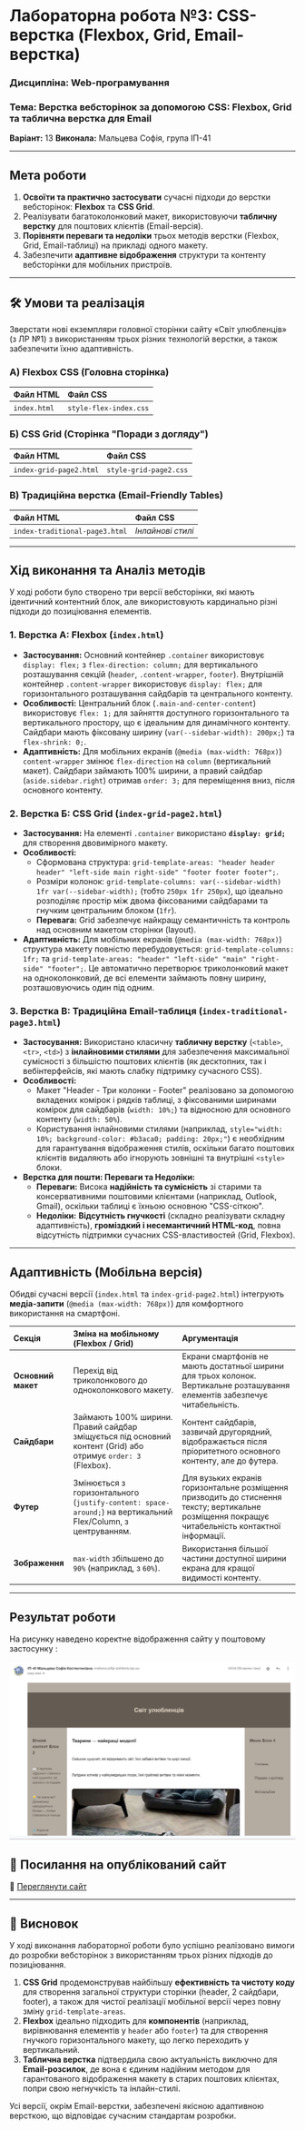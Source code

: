 # Лабораторна робота №3: CSS-верстка (Flexbox, Grid, Email-верстка)

### **Дисципліна:** Web-програмування
### **Тема:** Верстка вебсторінок за допомогою CSS: Flexbox, Grid та таблична верстка для Email

**Варіант:** 13
**Виконала:** Мальцева Софія, група ІП-41

---

##  Мета роботи

1. **Освоїти та практично застосувати** сучасні підходи до верстки вебсторінок: **Flexbox** та **CSS Grid**.
2. Реалізувати багатоколонковий макет, використовуючи **табличну верстку** для поштових клієнтів (Email-версія).
3. **Порівняти переваги та недоліки** трьох методів верстки (Flexbox, Grid, Email-таблиці) на прикладі одного макету.
4. Забезпечити **адаптивне відображення** структури та контенту вебсторінки для мобільних пристроїв.

---

## 🛠 Умови та реалізація

Зверстати нові екземпляри головної сторінки сайту «Світ улюбленців» (з ЛР №1) з використанням трьох різних технологій верстки, а також забезпечити їхню адаптивність.

### А) Flexbox CSS (Головна сторінка)

| Файл HTML | Файл CSS |
| :--- | :--- |
| `index.html` | `style-flex-index.css` |

### Б) CSS Grid (Сторінка "Поради з догляду")

| Файл HTML | Файл CSS |
| :--- | :--- |
| `index-grid-page2.html` | `style-grid-page2.css` |

### В) Традиційна верстка (Email-Friendly Tables)

| Файл HTML | Файл CSS |
| :--- | :--- |
| `index-traditional-page3.html` | *Інлайнові стилі* |

---

##  Хід виконання та Аналіз методів

У ході роботи було створено три версії вебсторінки, які мають ідентичний контентний блок, але використовують кардинально різні підходи до позиціювання елементів.

### 1. Верстка А: Flexbox (`index.html`)

* **Застосування:** Основний контейнер `.container` використовує `display: flex;` з `flex-direction: column;` для вертикального розташування секцій (`header`, `.content-wrapper`, `footer`). Внутрішній контейнер `.content-wrapper` використовує `display: flex;` для горизонтального розташування сайдбарів та центрального контенту.
* **Особливості:** Центральний блок (`.main-and-center-content`) використовує `flex: 1;` для зайняття доступного горизонтального та вертикального простору, що є ідеальним для динамічного контенту. Сайдбари мають фіксовану ширину (`var(--sidebar-width): 200px;`) та `flex-shrink: 0;`.
* **Адаптивність:** Для мобільних екранів (`@media (max-width: 768px)`) `content-wrapper` змінює `flex-direction` на `column` (вертикальний макет). Сайдбари займають 100% ширини, а правий сайдбар (`aside.sidebar.right`) отримав `order: 3;` для переміщення вниз, після основного контенту.

### 2. Верстка Б: CSS Grid (`index-grid-page2.html`)

* **Застосування:** На елементі `.container` використано **`display: grid;`** для створення двовимірного макету.
* **Особливості:**
    * Сформована структура: `grid-template-areas: "header header header" "left-side main right-side" "footer footer footer";`.
    * Розміри колонок: `grid-template-columns: var(--sidebar-width) 1fr var(--sidebar-width);` (тобто `250px 1fr 250px`), що ідеально розподіляє простір між двома фіксованими сайдбарами та гнучким центральним блоком (`1fr`).
    * **Перевага:** Grid забезпечує найкращу семантичність та контроль над основним макетом сторінки (layout).
* **Адаптивність:** Для мобільних екранів (`@media (max-width: 768px)`) структура макету повністю перебудовується: `grid-template-columns: 1fr;` та `grid-template-areas: "header" "left-side" "main" "right-side" "footer";`. Це автоматично перетворює триколонковий макет на одноколонковий, де всі елементи займають повну ширину, розташовуючись один під одним.

### 3. Верстка В: Традиційна Email-таблиця (`index-traditional-page3.html`)

* **Застосування:** Використано класичну **табличну верстку** (`<table>`, `<tr>`, `<td>`) з **інлайновими стилями** для забезпечення максимальної сумісності з більшістю поштових клієнтів (як десктопних, так і вебінтерфейсів, які мають слабку підтримку сучасного CSS).
* **Особливості:**
    * Макет "Header - Три колонки - Footer" реалізовано за допомогою вкладених комірок і рядків таблиці, з фіксованими ширинами комірок для сайдбарів (`width: 10%;`) та відносною для основного контенту (`width: 50%`).
    * Користування інлайновими стилями (наприклад, `style="width: 10%; background-color: #b3aca0; padding: 20px;"`) є необхідним для гарантування відображення стилів, оскільки багато поштових клієнтів видаляють або ігнорують зовнішні та внутрішні `<style>` блоки.
* **Верстка для пошти: Переваги та Недоліки:**
    * **Переваги:** Висока **надійність та сумісність** зі старими та консервативними поштовими клієнтами (наприклад, Outlook, Gmail), оскільки таблиці є їхньою основною "CSS-сіткою".
    * **Недоліки:** **Відсутність гнучкості** (складно реалізувати складну адаптивність), **громіздкий і несемантичний HTML-код**, повна відсутність підтримки сучасних CSS-властивостей (Grid, Flexbox).

---

##  Адаптивність (Мобільна версія)

Обидві сучасні версії (`index.html` та `index-grid-page2.html`) інтегрують **медіа-запити** (`@media (max-width: 768px)`) для комфортного використання на смартфоні.

| Секція | Зміна на мобільному (Flexbox / Grid) | Аргументація |
| :--- | :--- | :--- |
| **Основний макет** | Перехід від триколонкового до одноколонкового макету. | Екрани смартфонів не мають достатньої ширини для трьох колонок. Вертикальне розташування елементів забезпечує читабельність. |
| **Сайдбари** | Займають 100% ширини. Правий сайдбар зміщується під основний контент (Grid) або отримує `order: 3` (Flexbox). | Контент сайдбарів, зазвичай другорядний, відображається після пріоритетного основного контенту, але до футера. |
| **Футер** | Змінюється з горизонтального (`justify-content: space-around;`) на вертикальний Flex/Column, з центруванням. | Для вузьких екранів горизонтальне розміщення призводить до стиснення тексту; вертикальне розміщення покращує читабельність контактної інформації. |
| **Зображення** | `max-width` збільшено до `90%` (наприклад, з `60%`). | Використання більшої частини доступної ширини екрана для кращої видимості контенту. |

---
## Результат роботи

На рисунку наведено коректне відображення сайту у поштовому застосунку :  

![Скріншот виконаної роботи](image.png)

## 🔗 Посилання на опублікований сайт

🔗 [Переглянути сайт](https://weruu.github.io/labaVeb3/)

---

## 📝 Висновок

У ході виконання лабораторної роботи було успішно реалізовано вимоги до розробки вебсторінок з використанням трьох різних підходів до позиціювання.

1.  **CSS Grid** продемонстрував найбільшу **ефективність та чистоту коду** для створення загальної структури сторінки (header, 2 сайдбари, footer), а також для чистої реалізації мобільної версії через повну зміну `grid-template-areas`.
2.  **Flexbox** ідеально підходить для **компонентів** (наприклад, вирівнювання елементів у `header` або `footer`) та для створення гнучкого горизонтального макету, що легко переходить у вертикальний.
3.  **Таблична верстка** підтвердила свою актуальність виключно для **Email-розсилок**, де вона є єдиним надійним методом для гарантованого відображення макету в старих поштових клієнтах, попри свою негнучкість та інлайн-стилі.

Усі версії, окрім Email-верстки, забезпечені якісною адаптивною версткою, що відповідає сучасним стандартам розробки.
